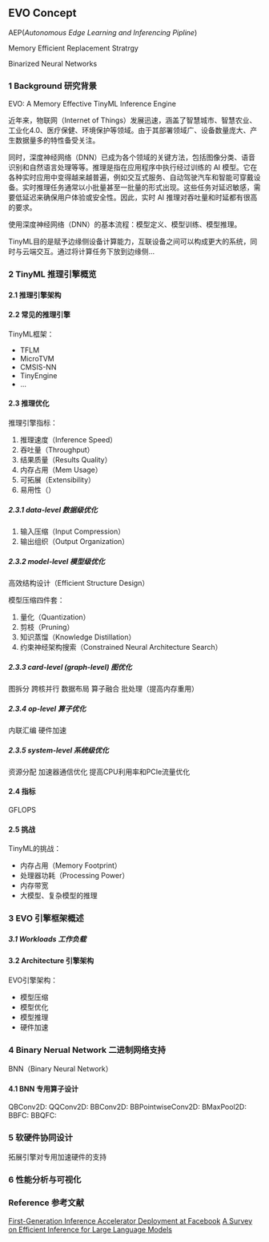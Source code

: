 

## EVO Concept

AEP(*Autonomous Edge Learning and Inferencing Pipline*)

Memory Efficient Replacement Stratrgy

Binarized Neural Networks


### 1 Background 研究背景

EVO: A Memory Effective TinyML Inference Engine

近年来，物联网（Internet of Things）发展迅速，涵盖了智慧城市、智慧农业、工业化4.0、医疗保健、环境保护等领域。由于其部署领域广、设备数量庞大、产生数据量多的特性备受关注。

同时，深度神经网络（DNN）已成为各个领域的关键方法，包括图像分类、语音识别和自然语言处理等等。推理是指在应用程序中执行经过训练的 AI 模型。它在各种实时应用中变得越来越普遍，例如交互式服务、自动驾驶汽车和智能可穿戴设备。实时推理任务通常以小批量甚至一批量的形式出现。这些任务对延迟敏感，需要低延迟来确保用户体验或安全性。因此，实时 AI 推理对吞吐量和时延都有很高的要求。

使用深度神经网络（DNN）的基本流程：模型定义、模型训练、模型推理。

TinyML目的是赋予边缘侧设备计算能力，互联设备之间可以构成更大的系统，同时与云端交互。通过将计算任务下放到边缘侧... 



### 2 TinyML 推理引擎概览


#### 2.1 推理引擎架构


#### 2.2 常见的推理引擎

TinyML框架：
- TFLM
- MicroTVM
- CMSIS-NN
- TinyEngine
- ...


#### 2.3 推理优化

推理引擎指标：
1. 推理速度（Inference Speed）
2. 吞吐量（Throughput）
3. 结果质量（Results Quality）
4. 内存占用（Mem Usage）
5. 可拓展（Extensibility）
6. 易用性（）


##### 2.3.1 data-level 数据级优化

1. 输入压缩（Input Compression）
2. 输出组织（Output Organization）

##### 2.3.2 model-level 模型级优化

高效结构设计（Efficient Structure Design）

模型压缩四件套：
1. 量化（Quantization）
2. 剪枝（Pruning）
3. 知识蒸馏（Knowledge Distillation）
4. 约束神经架构搜索（Constrained Neural Architecture Search）

##### 2.3.3 card-level (graph-level) 图优化

图拆分
跨核并行
数据布局
算子融合
批处理（提高内存重用）

##### 2.3.4 op-level 算子优化

内联汇编
硬件加速

##### 2.3.5 system-level 系统级优化

资源分配
加速器通信优化
提高CPU利用率和PCIe流量优化


#### 2.4 指标

GFLOPS


#### 2.5 挑战

TinyML的挑战：
- 内存占用（Memory Footprint）
- 处理器功耗（Processing Power）
- 内存带宽
- 大模型、复杂模型的推理


### 3 EVO 引擎框架概述


##### 3.1 Workloads 工作负载


#### 3.2 Architecture 引擎架构

EVO引擎架构：
- 模型压缩
- 模型优化
- 模型推理
- 硬件加速


### 4 Binary Nerual Network 二进制网络支持

BNN（Binary Neural Network）

#### 4.1 BNN 专用算子设计

QBConv2D: 
QQConv2D:
BBConv2D:
BBPointwiseConv2D:
BMaxPool2D:
BBFC:
BBQFC:



### 5 软硬件协同设计


拓展引擎对专用加速硬件的支持


### 6 性能分析与可视化



### Reference 参考文献

[First-Generation Inference Accelerator Deployment at Facebook](https://arxiv.org/pdf/2107.04140)
[A Survey on Efficient Inference for Large Language Models](https://arxiv.org/pdf/2404.14294)